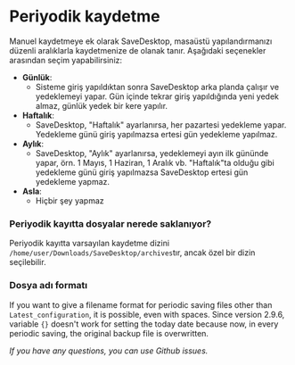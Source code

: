 # Periyodik kaydetme
Manuel kaydetmeye ek olarak SaveDesktop, masaüstü yapılandırmanızı düzenli aralıklarla kaydetmenize de olanak tanır. Aşağıdaki seçenekler arasından seçim yapabilirsiniz:
- **Günlük**:
  - Sisteme giriş yapıldıktan sonra SaveDesktop arka planda çalışır ve yedeklemeyi yapar. Gün içinde tekrar giriş yapıldığında yeni yedek almaz, günlük yedek bir kere yapılır.
- **Haftalık**:
  - SaveDesktop, "Haftalık" ayarlanırsa, her pazartesi yedekleme yapar. Yedekleme günü giriş yapılmazsa ertesi gün yedekleme yapılmaz.
- **Aylık**:
  - SaveDesktop, "Aylık" ayarlanırsa, yedeklemeyi ayın ilk gününde yapar, örn. 1 Mayıs, 1 Haziran, 1 Aralık vb. "Haftalık"ta olduğu gibi yedekleme günü giriş yapılmazsa SaveDesktop ertesi gün yedekleme yapmaz.
- **Asla**:
  - Hiçbir şey yapmaz

### Periyodik kayıtta dosyalar nerede saklanıyor?
Periyodik kayıtta varsayılan kaydetme dizini `/home/user/Downloads/SaveDesktop/archives`tır, ancak özel bir dizin seçilebilir.

### Dosya adı formatı
If you want to give a filename format for periodic saving files other than `Latest_configuration`, it is possible, even with spaces. Since version 2.9.6, variable `{}` doesn't work for setting the today date because now, in every periodic saving, the original backup file is overwritten.

_If you have any questions, you can use Github issues._

